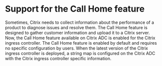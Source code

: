 # Support for the Call Home feature

Sometimes, Citrix needs to collect information about the performance of a product to diagnose issues and resolve them. The Call Home feature is designed to gather customer information and upload it to a Citrix server. Now, the Call Home feature available on Citrix ADC is enabled for the Citrix ingress controller.
The Call Home feature is enabled by default and requires no specific configuration by users. When the latest version of the Citrix ingress controller is deployed, a string map is configured on the Citrix ADC with the Citrix ingress controller specific information.
